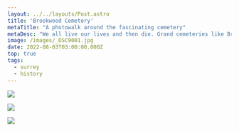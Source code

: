 ```yaml
---
layout: ../../layouts/Post.astro
title: 'Brookwood Cemetery'
metaTitle: "A photowalk around the fascinating cemetery"
metaDesc: "We all live our lives and then die. Grand cemeteries like Brookwood, tell us a story of the past."
image: /images/_DSC9001.jpg
date: 2022-08-03T03:00:00.000Z
top: true
tags:
  - surrey
  - history
---
```


![](/images/_DSC9003.jpg)

![](/images/_DSC9001.jpg)

![](/images/nausoleum.jpg)